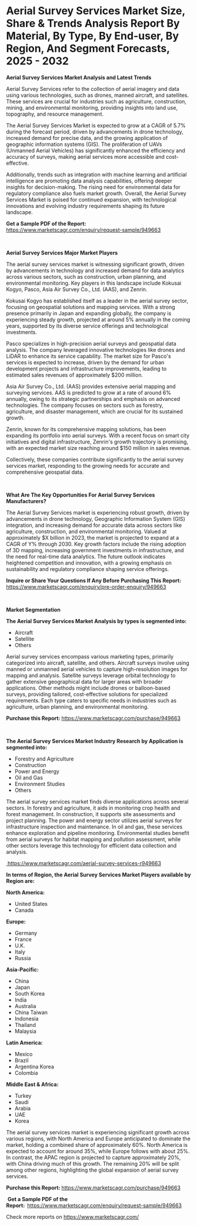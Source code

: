 <p><h1>Aerial Survey Services Market Size, Share & Trends Analysis Report By Material, By Type, By End-user, By Region, And Segment Forecasts, 2025 - 2032</h1></p><p><strong>Aerial Survey Services Market Analysis and Latest Trends</strong></p>
<p><p>Aerial Survey Services refer to the collection of aerial imagery and data using various technologies, such as drones, manned aircraft, and satellites. These services are crucial for industries such as agriculture, construction, mining, and environmental monitoring, providing insights into land use, topography, and resource management. </p><p>The Aerial Survey Services Market is expected to grow at a CAGR of 5.7% during the forecast period, driven by advancements in drone technology, increased demand for precise data, and the growing application of geographic information systems (GIS). The proliferation of UAVs (Unmanned Aerial Vehicles) has significantly enhanced the efficiency and accuracy of surveys, making aerial services more accessible and cost-effective. </p><p>Additionally, trends such as integration with machine learning and artificial intelligence are promoting data analysis capabilities, offering deeper insights for decision-making. The rising need for environmental data for regulatory compliance also fuels market growth. Overall, the Aerial Survey Services Market is poised for continued expansion, with technological innovations and evolving industry requirements shaping its future landscape.</p></p>
<p><strong>Get a Sample PDF of the Report:&nbsp;</strong> <a href="https://www.marketscagr.com/enquiry/request-sample/949663?utm_campaign=3092&utm_medium=2&utm_source=Github&utm_content=ia&utm_term=06032025&utm_id=aerial-survey-services">https://www.marketscagr.com/enquiry/request-sample/949663</a></p>
<p>&nbsp;</p>
<p><strong>Aerial Survey Services Major Market Players</strong></p>
<p><p>The aerial survey services market is witnessing significant growth, driven by advancements in technology and increased demand for data analytics across various sectors, such as construction, urban planning, and environmental monitoring. Key players in this landscape include Kokusai Kogyo, Pasco, Asia Air Survey Co., Ltd. (AAS), and Zenrin.</p><p>Kokusai Kogyo has established itself as a leader in the aerial survey sector, focusing on geospatial solutions and mapping services. With a strong presence primarily in Japan and expanding globally, the company is experiencing steady growth, projected at around 5% annually in the coming years, supported by its diverse service offerings and technological investments.</p><p>Pasco specializes in high-precision aerial surveys and geospatial data analysis. The company leveraged innovative technologies like drones and LiDAR to enhance its service capability. The market size for Pasco's services is expected to increase, driven by the demand for urban development projects and infrastructure improvements, leading to estimated sales revenues of approximately $200 million.</p><p>Asia Air Survey Co., Ltd. (AAS) provides extensive aerial mapping and surveying services. AAS is predicted to grow at a rate of around 6% annually, owing to its strategic partnerships and emphasis on advanced technologies. The company focuses on sectors such as forestry, agriculture, and disaster management, which are crucial for its sustained growth.</p><p>Zenrin, known for its comprehensive mapping solutions, has been expanding its portfolio into aerial surveys. With a recent focus on smart city initiatives and digital infrastructure, Zenrin's growth trajectory is promising, with an expected market size reaching around $150 million in sales revenue.</p><p>Collectively, these companies contribute significantly to the aerial survey services market, responding to the growing needs for accurate and comprehensive geospatial data.</p></p>
<p>&nbsp;</p>
<p><strong>What Are The Key Opportunities For Aerial Survey Services Manufacturers?</strong></p>
<p><p>The Aerial Survey Services market is experiencing robust growth, driven by advancements in drone technology, Geographic Information System (GIS) integration, and increasing demand for accurate data across sectors like agriculture, construction, and environmental monitoring. Valued at approximately $X billion in 2023, the market is projected to expand at a CAGR of Y% through 2030. Key growth factors include the rising adoption of 3D mapping, increasing government investments in infrastructure, and the need for real-time data analytics. The future outlook indicates heightened competition and innovation, with a growing emphasis on sustainability and regulatory compliance shaping service offerings.</p></p>
<p><strong>Inquire or Share Your Questions If Any Before Purchasing This Report:</strong> <a href="https://www.marketscagr.com/enquiry/pre-order-enquiry/949663?utm_campaign=3092&utm_medium=2&utm_source=Github&utm_content=ia&utm_term=06032025&utm_id=aerial-survey-services">https://www.marketscagr.com/enquiry/pre-order-enquiry/949663</a></p>
<p>&nbsp;</p>
<p><strong>Market Segmentation</strong></p>
<p><strong>The Aerial Survey Services Market Analysis by types is segmented into:</strong></p>
<p><ul><li>Aircraft</li><li>Satellite</li><li>Others</li></ul></p>
<p><p>Aerial survey services encompass various marketing types, primarily categorized into aircraft, satellite, and others. Aircraft surveys involve using manned or unmanned aerial vehicles to capture high-resolution images for mapping and analysis. Satellite surveys leverage orbital technology to gather extensive geographical data for larger areas with broader applications. Other methods might include drones or balloon-based surveys, providing tailored, cost-effective solutions for specialized requirements. Each type caters to specific needs in industries such as agriculture, urban planning, and environmental monitoring.</p></p>
<p><strong>Purchase this Report:&nbsp;</strong><a href="https://www.marketscagr.com/purchase/949663?utm_campaign=3092&utm_medium=2&utm_source=Github&utm_content=ia&utm_term=06032025&utm_id=aerial-survey-services">https://www.marketscagr.com/purchase/949663</a></p>
<p>&nbsp;</p>
<p><strong>The Aerial Survey Services Market Industry Research by Application is segmented into:</strong></p>
<p><ul><li>Forestry and Agriculture</li><li>Construction</li><li>Power and Energy</li><li>Oil and Gas</li><li>Environment Studies</li><li>Others</li></ul></p>
<p><p>The aerial survey services market finds diverse applications across several sectors. In forestry and agriculture, it aids in monitoring crop health and forest management. In construction, it supports site assessments and project planning. The power and energy sector utilizes aerial surveys for infrastructure inspection and maintenance. In oil and gas, these services enhance exploration and pipeline monitoring. Environmental studies benefit from aerial surveys for habitat mapping and pollution assessment, while other sectors leverage this technology for efficient data collection and analysis.</p></p>
<p><a href="https://www.marketscagr.com/aerial-survey-services-r949663?utm_campaign=3092&utm_medium=2&utm_source=Github&utm_content=ia&utm_term=06032025&utm_id=aerial-survey-services">&nbsp;https://www.marketscagr.com/aerial-survey-services-r949663</a></p>
<p><strong>In terms of Region, the Aerial Survey Services Market Players available by Region are:</strong></p>
<p>
    <p> <strong> North America: </strong>
        <ul>
            <li>United States</li>
            <li>Canada</li>
        </ul>
        </p> 
    <p> <strong> Europe: </strong>
        <ul>
            <li>Germany</li>
            <li>France</li>
            <li>U.K.</li>
            <li>Italy</li>
            <li>Russia</li>
        </ul>
        </p> 
    <p> <strong> Asia-Pacific: </strong>
        <ul>
            <li>China</li>
            <li>Japan</li>
            <li>South Korea</li>
            <li>India</li>
            <li>Australia</li>
            <li>China Taiwan</li>
            <li>Indonesia</li>
            <li>Thailand</li>
            <li>Malaysia</li>
        </ul>
        </p> 
    <p> <strong> Latin America: </strong>
        <ul>
            <li>Mexico</li>
            <li>Brazil</li>
            <li>Argentina Korea</li>
            <li>Colombia</li>
        </ul>
        </p> 
    <p> <strong> Middle East & Africa: </strong>
        <ul>
            <li>Turkey</li>
            <li>Saudi</li>
            <li>Arabia</li>
            <li>UAE</li>
            <li>Korea</li>
        </ul>
    </p>
    </p>
<p><p>The aerial survey services market is experiencing significant growth across various regions, with North America and Europe anticipated to dominate the market, holding a combined share of approximately 60%. North America is expected to account for around 35%, while Europe follows with about 25%. In contrast, the APAC region is projected to capture approximately 20%, with China driving much of this growth. The remaining 20% will be split among other regions, highlighting the global expansion of aerial survey services.</p></p>
<p><strong>Purchase this Report: </strong><a href="https://www.marketscagr.com/purchase/949663?utm_campaign=3092&utm_medium=2&utm_source=Github&utm_content=ia&utm_term=06032025&utm_id=aerial-survey-services">https://www.marketscagr.com/purchase/949663</a></p>
<p>&nbsp;<strong>Get a Sample PDF of the Report:&nbsp;&nbsp;</strong><a href="https://www.marketscagr.com/enquiry/request-sample/949663?utm_campaign=3092&utm_medium=2&utm_source=Github&utm_content=ia&utm_term=06032025&utm_id=aerial-survey-services">https://www.marketscagr.com/enquiry/request-sample/949663</a></p>
<p><strong></strong></p>
<p>Check more reports on <a href="https://www.marketscagr.com/?utm_campaign=3092&utm_medium=2&utm_source=Github&utm_content=ia&utm_term=06032025&utm_id=aerial-survey-services">https://www.marketscagr.com/</a></p>